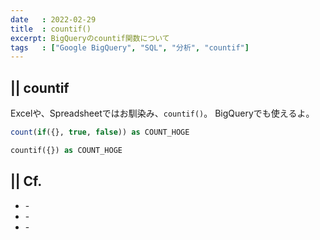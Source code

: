 ```yaml
---
date   : 2022-02-29
title  : countif()
excerpt: BigQueryのcountif関数について
tags   : ["Google BigQuery", "SQL", "分析", "countif"]
---
```


## || countif

Excelや、Spreadsheetではお馴染み、`countif()`。
BigQueryでも使えるよ。


```sql
count(if({}, true, false)) as COUNT_HOGE
```
```sql
countif({}) as COUNT_HOGE
```


## || Cf.
+ []() - 
+ []() - 
+ []() -  
